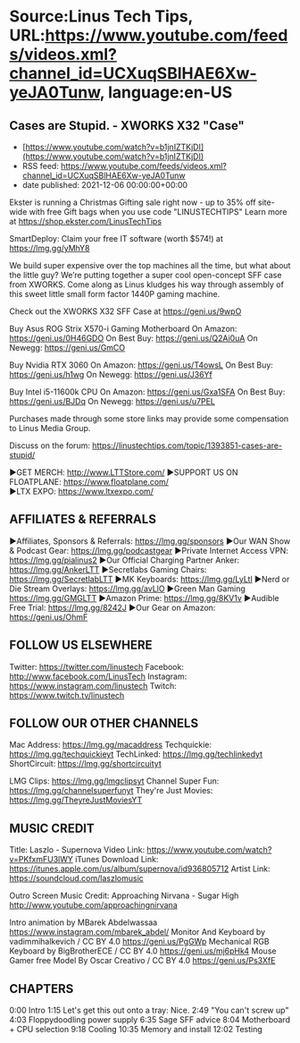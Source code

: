 # Source:Linus Tech Tips, URL:https://www.youtube.com/feeds/videos.xml?channel_id=UCXuqSBlHAE6Xw-yeJA0Tunw, language:en-US

## Cases are Stupid. - XWORKS X32 "Case"
 - [https://www.youtube.com/watch?v=b1jnIZTKjDI](https://www.youtube.com/watch?v=b1jnIZTKjDI)
 - RSS feed: https://www.youtube.com/feeds/videos.xml?channel_id=UCXuqSBlHAE6Xw-yeJA0Tunw
 - date published: 2021-12-06 00:00:00+00:00

Ekster is running a Christmas Gifting sale right now - up to 35% off site-wide with free Gift bags when you use code "LINUSTECHTIPS" Learn more at  https://shop.ekster.com/LinusTechTips

SmartDeploy: Claim your free IT software (worth $574!) at https://lmg.gg/yMhY8

We build super expensive over the top machines all the time, but what about the little guy? We’re putting together a super cool open-concept SFF case from XWORKS. Come along as Linus kludges his way through assembly of this sweet little small form factor 1440P gaming machine.

Check out the XWORKS X32 SFF Case at https://geni.us/9wpO

Buy Asus ROG Strix X570-i Gaming Motherboard 
On Amazon: https://geni.us/0H46GDO
On Best Buy: https://geni.us/Q2Ai0uA
On Newegg: https://geni.us/GmCO

Buy Nvidia RTX 3060 
On Amazon: https://geni.us/T4owsL
On Best Buy: https://geni.us/h1wg
On Newegg: https://geni.us/J36Yf

Buy Intel i5-11600k CPU
On Amazon: https://geni.us/Gxa1SFA
On Best Buy: https://geni.us/BJDq
On Newegg: https://geni.us/u7PEL

Purchases made through some store links may provide some compensation to Linus Media Group.

Discuss on the forum: https://linustechtips.com/topic/1393851-cases-are-stupid/

►GET MERCH: http://www.LTTStore.com/
►SUPPORT US ON FLOATPLANE: https://www.floatplane.com/  
►LTX EXPO: https://www.ltxexpo.com/   

AFFILIATES & REFERRALS
---------------------------------------------------
►Affiliates, Sponsors & Referrals: https://lmg.gg/sponsors
►Our WAN Show & Podcast Gear: https://lmg.gg/podcastgear
►Private Internet Access VPN: https://lmg.gg/pialinus2
►Our Official Charging Partner Anker: https://lmg.gg/AnkerLTT
►Secretlabs Gaming Chairs: https://lmg.gg/SecretlabLTT
►MK Keyboards: https://lmg.gg/LyLtl
►Nerd or Die Stream Overlays: https://lmg.gg/avLlO
►Green Man Gaming https://lmg.gg/GMGLTT
►Amazon Prime: https://lmg.gg/8KV1v
►Audible Free Trial: https://lmg.gg/8242J
►Our Gear on Amazon: https://geni.us/OhmF

FOLLOW US ELSEWHERE
---------------------------------------------------  
Twitter: https://twitter.com/linustech
Facebook: http://www.facebook.com/LinusTech
Instagram: https://www.instagram.com/linustech
Twitch: https://www.twitch.tv/linustech

FOLLOW OUR OTHER CHANNELS
---------------------------------------------------  
Mac Address: https://lmg.gg/macaddress
Techquickie: https://lmg.gg/techquickieyt
TechLinked: https://lmg.gg/techlinkedyt
ShortCircuit: https://lmg.gg/shortcircuityt

LMG Clips: https://lmg.gg/lmgclipsyt
Channel Super Fun: https://lmg.gg/channelsuperfunyt
They're Just Movies: https://lmg.gg/TheyreJustMoviesYT

MUSIC CREDIT
---------------------------------------------------  
Title: Laszlo - Supernova
Video Link: https://www.youtube.com/watch?v=PKfxmFU3lWY
iTunes Download Link: https://itunes.apple.com/us/album/supernova/id936805712
Artist Link: https://soundcloud.com/laszlomusic

Outro Screen Music Credit: Approaching Nirvana - Sugar High http://www.youtube.com/approachingnirvana

Intro animation by MBarek Abdelwassaa https://www.instagram.com/mbarek_abdel/
Monitor And Keyboard by vadimmihalkevich / CC BY 4.0  https://geni.us/PgGWp
Mechanical RGB Keyboard by BigBrotherECE / CC BY 4.0 https://geni.us/mj6pHk4
Mouse Gamer free Model By Oscar Creativo / CC BY 4.0 https://geni.us/Ps3XfE

CHAPTERS
---------------------------------------------------  
0:00 Intro
1:15 Let's get this out onto a tray: Nice.
2:49 "You can't screw up"
4:03 Floppydoodling power supply
6:35 Sage SFF advice 
8:04 Motherboard + CPU selection
9:18 Cooling
10:35 Memory and install
12:02 Testing

